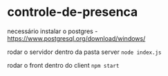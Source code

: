 # controle-de-presenca

necessário instalar o postgres - https://www.postgresql.org/download/windows/

rodar o servidor dentro da pasta server `node index.js`

rodar o front dentro do client `npm start`
